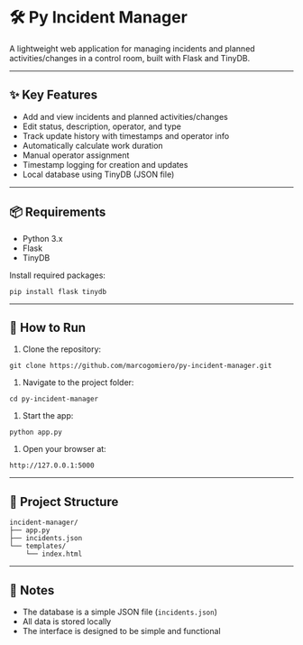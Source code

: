 🛠️ Py Incident Manager
==========================

A lightweight web application for managing incidents and planned activities/changes in a control room, built with Flask and TinyDB.

* * * * *

✨ Key Features
--------------

-   Add and view incidents and planned activities/changes
-   Edit status, description, operator, and type
-   Track update history with timestamps and operator info
-   Automatically calculate work duration
-   Manual operator assignment
-   Timestamp logging for creation and updates
-   Local database using TinyDB (JSON file)

* * * * *

📦 Requirements
---------------

-   Python 3.x
-   Flask
-   TinyDB

Install required packages:

```
pip install flask tinydb
```

* * * * *

🚀 How to Run
-------------

1.  Clone the repository:

```
git clone https://github.com/marcogomiero/py-incident-manager.git
```

1.  Navigate to the project folder:

```
cd py-incident-manager
```

1.  Start the app:

```
python app.py
```

1.  Open your browser at:

```
http://127.0.0.1:5000
```

* * * * *

📁 Project Structure
--------------------

```
incident-manager/
├── app.py
├── incidents.json
└── templates/
    └── index.html
```

* * * * *

📌 Notes
--------

-   The database is a simple JSON file (`incidents.json`)
-   All data is stored locally
-   The interface is designed to be simple and functional